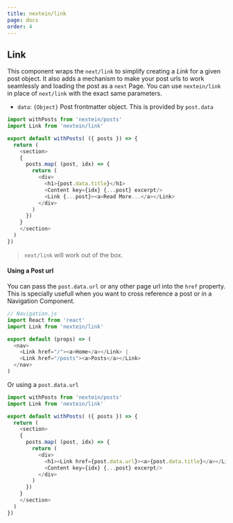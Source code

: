 ```yaml
---
title: nextein/link
page: docs
order: 4
---
```


## Link

This component wraps the `next/link` to simplify creating a _Link_ for a given post object. It also adds a mechanism to make your post urls to work seamlessly and loading the post as a `next` Page.
You can use `nextein/link` in place of `next/link` with the exact same parameters. 

- `data`: `{Object}` Post frontmatter object. This is provided by `post.data`


```js
import withPosts from 'nextein/posts'
import Link from 'nextein/link'

export default withPosts( ({ posts }) => { 
  return (
    <section>
    {
      posts.map( (post, idx) => {
        return (
          <div>
            <h1>{post.data.title}</h1>
            <Content key={idx} {...post} excerpt/>
            <Link {...post}><a>Read More...</a></Link>
          </div>
        )
      })    
    }
    </section>
  )
})

```

> `next/link` will work out of the box.

#### Using a Post url

You can pass the `post.data.url` or any other page url into the `href` property. This is specially usefull when you want to cross reference a post or in a Navigation Component. 

```js
// Navigation.js
import React from 'react'
import Link from 'nextein/link'

export default (props) => (
  <nav>
    <Link href="/"><a>Home</a></Link> |
    <Link href="/posts"><a>Posts</a></Link>
  </nav>
)

```

Or using a `post.data.url`

```js
import withPosts from 'nextein/posts'
import Link from 'nextein/link'

export default withPosts( ({ posts }) => { 
  return (
    <section>
    {
      posts.map( (post, idx) => {
        return (
          <div>
            <h1><Link href={post.data.url}><a>{post.data.title}</a></Link></h1>
            <Content key={idx} {...post} excerpt/>
          </div>
        )
      })    
    }
    </section>
  )
})

```

